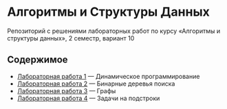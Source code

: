 # Алгоритмы и Структуры Данных

Репозиторий с решениями лабораторных работ по курсу «Алгоритмы и структуры данных», 2 семестр, вариант 10

## Содержимое

- [Лабораторная работа 1](Lab1%20-%20DP/) — Динамическое программирование
- [Лабораторная работа 2](Lab2%20-%20BST/) — Бинарные деревья поиска
- [Лабораторная работа 3](Lab3%20-%20Graphs/) — Графы
- [Лабораторная работа 4](Lab4%20-%20Substrings/) — Задачи на подстроки
